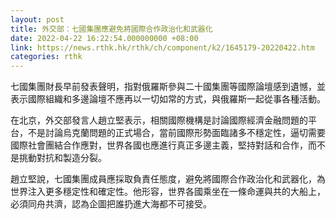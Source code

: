 ```yaml
---
layout: post
title: 外交部：七國集團應避免將國際合作政治化和武器化
date: 2022-04-22 16:22:54.000000000 +08:00
link: https://news.rthk.hk/rthk/ch/component/k2/1645179-20220422.htm
categories: rthk
---
```


七國集團財長早前發表聲明，指對俄羅斯參與二十國集團等國際論壇感到遺憾，並表示國際組織和多邊論壇不應再以一切如常的方式，與俄羅斯一起從事各種活動。

在北京，外交部發言人趙立堅表示，相關國際機構是討論國際經濟金融問題的平台，不是討論烏克蘭問題的正式場合，當前國際形勢面臨諸多不穩定性，逼切需要國際社會團結合作應對，世界各國也應進行真正多邊主義，堅持對話和合作，而不是挑動對抗和製造分裂。

趙立堅說，七國集團成員應採取負責任態度，避免將國際合作政治化和武器化，為世界注入更多穩定性和確定性。他形容，世界各國乘坐在一條命運與共的大船上，必須同舟共濟，認為企圖把誰扔進大海都不可接受。
